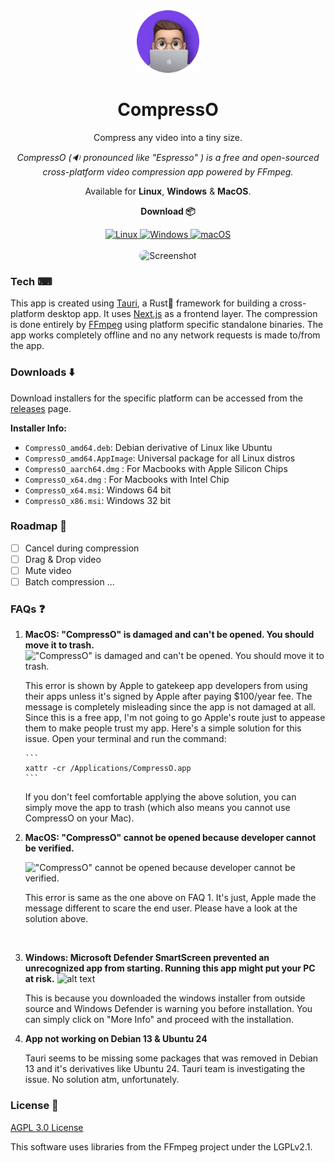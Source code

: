 <div align="center">
  <div align="center">
   <img width="100" height="100" src="public/logo.png" alt="Logo">
  </div>
	<h1 align="center">CompressO</h1>
	<p align="center">
		Compress any video into a tiny size.
    </p>
    <i align="center">
		CompressO (🔉 pronounced like "Espresso" ) is a free and open-sourced cross-platform video compression app powered by FFmpeg.
    </i>
    <br />
    <p align="center">
		Available for <strong>Linux</strong>, <strong>Windows</strong> & <strong>MacOS</strong>.
    </p>
    <p>
      <strong>Download 📦</strong>
    </p>
    <div>
      <a href="https://github.com/codeforreal1/compressO/releases">
        <img alt="Linux" src="https://img.shields.io/badge/-Linux-yellow?style=flat-square&logo=linux&logoColor=black&color=orange" />
      </a>
      <a href="https://github.com/codeforreal1/compressO/releases">
        <img alt="Windows" src="https://img.shields.io/badge/-Windows-blue?style=flat-square&logo=windows&logoColor=white" />
      </a>
      <a href="https://github.com/codeforreal1/compressO/releases">
        <img alt="macOS" src="https://img.shields.io/badge/-macOS-black?style=flat-square&logo=apple&logoColor=white" />
      </a>
    </div>
    <br />
</div>
<div align="center">
    <img src="public/screenshot.png" alt="Screenshot" height="500" style="border-radius: 16px;" />
</div>

### Tech ⌨

This app is created using [Tauri](https://tauri.app/), a Rust🦀 framework for building a cross-platform desktop app. It uses [Next.js](https://nextjs.org/) as a frontend layer. The compression is done entirely by [FFmpeg](https://ffmpeg.org/) using platform specific standalone binaries.
The app works completely offline and no any network requests is made to/from the app.

### Downloads ⬇️

Download installers for the specific platform can be accessed from the [releases](https://github.com/codeforreal1/compressO/releases) page.

<strong>Installer Info:</strong>

- `CompressO_amd64.deb`: Debian derivative of Linux like Ubuntu
- `CompressO_amd64.AppImage`: Universal package for all Linux distros
- `CompressO_aarch64.dmg` : For Macbooks with Apple Silicon Chips
- `CompressO_x64.dmg` : For Macbooks with Intel Chip
- `CompressO_x64.msi`: Windows 64 bit
- `CompressO_x86.msi`: Windows 32 bit

### Roadmap 🏁

- [ ] Cancel during compression
- [ ] Drag & Drop video
- [ ] Mute video
- [ ] Batch compression
      ...

### FAQs ❓

1.  <strong> MacOS: "CompressO" is damaged and can't be opened. You should move it to trash. </strong>
    !["CompressO" is damaged and can't be opened. You should move it to trash.](assets/image.png)
    <p>
    This error is shown by Apple to gatekeep app developers from using their apps unless it's signed by Apple after paying $100/year fee. The message is completely misleading since the app is not damaged at all. Since this is a free app, I'm not going to go Apple's route just to appease them to make people trust my app. Here's a simple solution for this issue. Open your terminal and run the command:
    </p>

        ```
        xattr -cr /Applications/CompressO.app
        ```

      <p>
           If you don't feel comfortable applying the above solution, you can simply move the app to trash (which also means you cannot use CompressO on your Mac).
        </p>

2.  <strong> MacOS: "CompressO" cannot be opened because developer cannot be verified. </strong>

    !["CompressO" cannot be opened because developer cannot be verified.](assets/image-1.png)

      <p>
        This error is same as the one above on FAQ 1. It's just, Apple made the message different to scare the end user. Please have a look at the solution above.
          </p>

    <br />

3.  <strong>Windows: Microsoft Defender SmartScreen prevented an unrecognized app from starting. Running this app might put your PC at risk.</strong>
    ![alt text](assets/image-2.png)

    This is because you downloaded the windows installer from outside source and Windows Defender is warning you before installation. You can simply click on "More Info" and proceed with the installation.

4.  <strong>App not working on Debian 13 & Ubuntu 24 </strong>
    <p>
    Tauri seems to be missing some packages that was removed in Debian 13 and it's derivatives like Ubuntu 24. Tauri team is investigating the issue. No solution atm, unfortunately.
    </p>

### License 🚨

<a href="./LICENSE">AGPL 3.0 License</a>

<p className="block text-sm">
This software uses libraries from the FFmpeg project under the LGPLv2.1.
</p>
